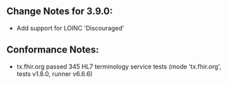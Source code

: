## Change Notes for 3.9.0:

* Add support for LOINC 'Discouraged'

## Conformance Notes:

* tx.fhir.org passed 345 HL7 terminology service tests (mode 'tx.fhir.org', tests v1.8.0, runner v6.6.6)
